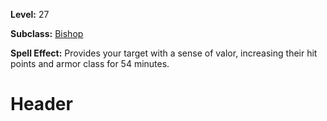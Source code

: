<!-- TITLE: Spell: Valorous -->
<!-- SUBTITLE:  -->

**Level:** 27

**Subclass:** [Bishop](bishop)

**Spell Effect:** Provides your target with a sense of valor, increasing their hit points and armor class for 54 minutes.

# Header